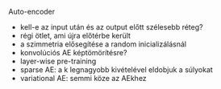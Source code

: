Auto-encoder
* kell-e az input után és az output előtt szélesebb réteg?
* régi ötlet, ami újra előtérbe került
* a szimmetria elősegítése a random inicializálásnál
* konvolúciós AE képtömörítésre?
* layer-wise pre-training
* sparse AE: a k legnagyobb kivételével eldobjuk a súlyokat
* variational AE: semmi köze az AEkhez
